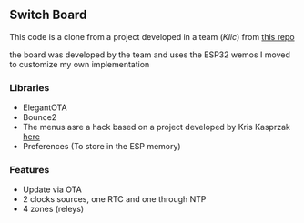 ## Switch Board

This code is a clone from a project developed in a team (*Klic*) from [this repo](https://github.com/klicGdl/KlicIrrigationSystemFab2/)

the board was developed by the team and uses the ESP32 wemos 
I moved to customize my own implementation


### Libraries

- ElegantOTA
- Bounce2
- The menus asre a hack based on a project developed by Kris Kasprzak [here](https://github.com/KrisKasprzak/ILI9341_t3_Menu)
- Preferences (To store in the ESP memory)

### Features

- Update via OTA
- 2 clocks sources, one RTC and one through NTP
- 4 zones (releys)

